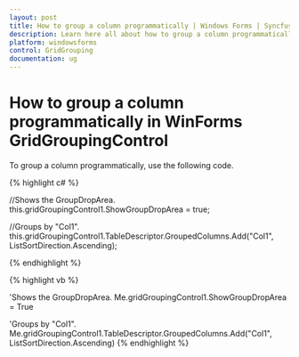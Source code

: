 ```yaml
---
layout: post
title: How to group a column programmatically | Windows Forms | Syncfusion
description: Learn here all about how to group a column programmatically of Syncfusion Windows Forms GridGroupingControl and more.
platform: windowsforms
control: GridGrouping
documentation: ug
---
```


# How to group a column programmatically in WinForms GridGroupingControl

To group a column programmatically, use the following code.

 
{% highlight c# %}

//Shows the GroupDropArea.
this.gridGroupingControl1.ShowGroupDropArea = true;

//Groups by "Col1".
this.gridGroupingControl1.TableDescriptor.GroupedColumns.Add("Col1", ListSortDirection.Ascending);

{% endhighlight  %}

{% highlight vb %}

'Shows the GroupDropArea.
Me.gridGroupingControl1.ShowGroupDropArea = True

'Groups by "Col1".
Me.gridGroupingControl1.TableDescriptor.GroupedColumns.Add("Col1", ListSortDirection.Ascending)
{% endhighlight  %}